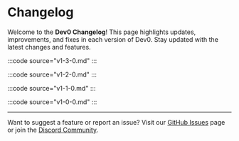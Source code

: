 # Changelog

Welcome to the **Dev0 Changelog**! This page highlights updates, improvements, and fixes in each version of Dev0. Stay updated with the latest changes and features.

:::code source="v1-3-0.md" :::

:::code source="v1-2-0.md" :::

:::code source="v1-1-0.md" :::

:::code source="v1-0-0.md" :::

---

Want to suggest a feature or report an issue? Visit our [GitHub Issues](https://github.com/Dev0-bot/dev0-source/issues) page or join the [Discord Community](https://dev0.devvyy.xyz/discord).